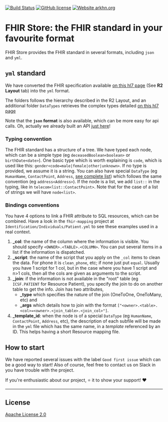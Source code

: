 [![Build Status](https://travis-ci.com/arkhn/fhir-store.svg?branch=master)](https://travis-ci.com/arkhn/fhir-store)
[![GitHub license](https://img.shields.io/github/license/arkhn/fhir-pipe.svg)](https://github.com/arkhn/fhir-pipe/blob/master/LICENSE)
[![Website arkhn.org](https://img.shields.io/website-up-down-green-red/https/arkhn.org.svg)](http://arkhn.org/)

# FHIR Store: the FHIR standard in your favourite format

FHIR Store provides the FHIR standard in several formats, including `json` and `yml`.

## `yml` standard

We have converted the FHIR specification available [on this hl7 page](https://www.hl7.org/fhir/resourcelist.html) (See **R2 Layout** tab) into the `yml` format.

The folders follows the hierarchy described in the R2 Layout, and an additional folder `DataTypes` retrieves the complex types detailed [on this hl7 page](https://www.hl7.org/fhir/datatypes.html)

 Note that the **`json` format** is also available, which can be more easy for api calls. Oh, actually we already built an API [just here](https://github.com/arkhn/fhir-ball-server)!


### Typing convention
The FHIR standard has a structure of a tree. We have typed each node, which can be a simple type (eg `deceasedBoolean<boolean>` or `birthDate<date>`). One basic type which is worth explaining is `code`, which is used like this: `gender<code=male|female|other|unknown>`. If no type is provided, we assume it is a string. You can also have special `DataType` (eg `HumanName`, `ContactPoint`, `Address`, [see complete list](https://www.hl7.org/fhir/datatypes.html)) which follows the same convention (eg `address<Address>`). If the node is a list, we add `list::` in the typing, like in `telecom<list::ContactPoint>`. Note that for the case of a list of strings we will have `node<list>`. 

### Bindings conventions 

You have 4 options to link a FHIR attribute to SQL resources, which can be combined. Have a look in the `fhir-mapping` project at `Identification/Individuals/Patient.yml` to see these examples used in a real context.

1. **_col**: the name of the column where the information is visible. You should specify `<OWNER>.<TABLE>.<COLUMN>`. You can put several items in a list if the information is dispatched.
2. **_script**: the name of the script that you apply on the `_col` items to clean the data. For phone it is `clean_phone`, etc; if none just put `equal`. Usually you have 1 script for 1 col, but in the case where you have 1 script and n>1 cols, then all the cols are given as arguments to the script.
3. **_join**: if the information is not available in the "root" table (eg `ICSF.PATIENT` for Resource Patient), you specify the join to do on another table to get the info. Join has two attributes, 
    * **_type** which specifies the nature of the join (OneToOne, OneToMany, etc) and
    * **_args** which details how to join with the format `["<owner>.<table>.<col>=<owner>.<join_table>.<join_col>"]`.
4. **\_template_id**: when the node is of a special `DataType` (eg `HumanName`, `ContactPoint`, `Address`, etc), the description of each subfile will be made in the `yml` file which has the same name, in a _template_ referenced by an ID. This helps having a short Resource mapping file. 

## How to start

We have reported several issues with the label `Good first issue` which can be a good way to start! Also of course, feel free to contact us on Slack in you have trouble with the project.

If you're enthusiastic about our project, :star: it to show your support! :heart:

* * *

## License

[Apache License 2.0](https://github.com/OpenMined/PySyft/blob/master/LICENSE)
